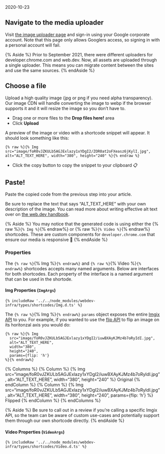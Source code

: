 2020-10-23

Navigate to the media uploader
------------------------------

Visit [the image uploader page](https://web-dev-uploads.web.app/) and sign-in using your Google corporate account. Note that this page only allows Googlers access, so signing in with a personal account will fail.

{% Aside %} Prior to September 2021, there were different uploaders for developer.chrome.com and web.dev. Now, all assets are uploaded through a single uploader. This means you can migrate content between the sites and use the same sources. {% endAside %}

Choose a file
-------------

Upload a high quality image (jpg or png if you need alpha transparency). Our image CDN will handle converting the image to webp if the browser supports it and it will resize the image so you don’t have to.

-   Drag one or more files to the **Drop files here!** area
-   Click **Upload**

A preview of the image or video with a shortcode snippet will appear. It should look something like this:

    {% raw %}{% Img src="image/foR0vJZKULb5AGJExlazy1xYDgI2/ZOR0at2oFXeasz6jKylI.jpg", alt="ALT_TEXT_HERE", width="380", height="240" %}{% endraw %}

-   Click the copy button to copy the snippet to your clipboard 📋

Paste!
------

Paste the copied code from the previous step into your article.

Be sure to replace the text that says “ALT\_TEXT\_HERE” with your own description of the image. You can read more about writing effective alt text over on [the web.dev handbook](https://web.dev/handbook/inclusion-and-accessibility/#use-inclusive-images).

{% Aside %} You may notice that the generated code is using either the {% raw %}`{% Img %}`{% endraw%} or {% raw %}`{% Video %}`{% endraw%} shortcodes. These are custom components for `developer.chrome.com` that ensure our media is responsive 📱 {% endAside %}

### Properties

The `{% raw %}`{% Img %}`{% endraw%}` and `{% raw %}`{% Video %}`{% endraw%}` shortcodes accepts many named arguments. Below are interfaces for both shortcodes. Each property of the interface is a named argument that can be used in the shortode.

#### Img Properties (`ImgArgs`)

    {% includeRaw '../../node_modules/webdev-infra/types/shortcodes/Img.d.ts' %}

The `{% raw %}`{% Img %}`{% endraw%}` `params` object exposes the entire [Imgix API](https://docs.imgix.com/apis/rendering) to you. For example, if you wanted to use the [flip API](https://docs.imgix.com/apis/rendering/rotation/flip) to flip an image on its horitonzal axis you would do:

    {% raw %}{% Img
      src="image/foR0vJZKULb5AGJExlazy1xYDgI2/iuwBXAyKJMz4b7oRyIdI.jpg",
      alt="ALT_TEXT_HERE",
      width="380",
      height="240",
      params={flip: 'h'}
    %}{% endraw%}

{% Columns %} {% Column %} {% Img src=“image/foR0vJZKULb5AGJExlazy1xYDgI2/iuwBXAyKJMz4b7oRyIdI.jpg”, alt=“ALT\_TEXT\_HERE”, width=“380”, height=“240” %} Original {% endColumn %} {% Column %} {% Img src=“image/foR0vJZKULb5AGJExlazy1xYDgI2/iuwBXAyKJMz4b7oRyIdI.jpg”, alt=“ALT\_TEXT\_HERE”, width=“380”, height=“240”, params={flip: ‘h’} %} Flipped {% endColumn %} {% endColumns %}

{% Aside %} Be sure to call out in a review if you’re calling a specific Imgix API, so the team can be aware of custom use-cases and potentially support them through our own shortcode directly. {% endAside %}

#### Video Properties (`VideoArgs`)

    {% includeRaw '../../node_modules/webdev-infra/types/shortcodes/Video.d.ts' %}
